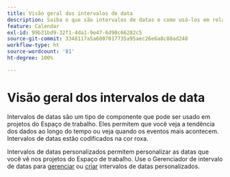 ```yaml
---
title: Visão geral dos intervalos de data
description: Saiba o que são intervalos de datas e como usá-los em relatórios.
feature: Calendar
exl-id: 99b31bd9-32f1-4da1-9e47-6d90c66282c5
source-git-commit: 3348117a5a6007017735a95aec26e6a8c88ad248
workflow-type: ht
source-wordcount: '81'
ht-degree: 100%

---
```


# Visão geral dos intervalos de data

Intervalos de datas são um tipo de componente que pode ser usado em projetos do Espaço de trabalho. Eles permitem que você veja a tendência dos dados ao longo do tempo ou veja quando os eventos mais acontecem. Intervalos de datas estão codificados na cor roxa.

Intervalos de datas personalizados permitem personalizar as datas que você vê nos projetos do Espaço de trabalho. Use o Gerenciador de intervalo de datas para [gerenciar](manage.md) ou [criar](create.md) intervalos de datas personalizados.
